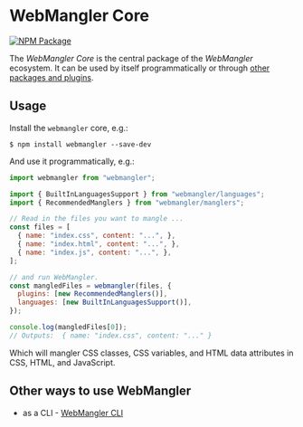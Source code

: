 # WebMangler Core

[![NPM Package][npm-image]][npm-url]

The _WebMangler Core_ is the central package of the _WebMangler_ ecosystem. It
can be used by itself programmatically or through [other packages and
plugins](#other-ways-to-use-webmangler).

## Usage

Install the `webmangler` core, e.g.:

```shell
$ npm install webmangler --save-dev
```

And use it programmatically, e.g.:

```js
import webmangler from "webmangler";

import { BuiltInLanguagesSupport } from "webmangler/languages";
import { RecommendedManglers } from "webmangler/manglers";

// Read in the files you want to mangle ...
const files = [
  { name: "index.css", content: "...", },
  { name: "index.html", content: "...", },
  { name: "index.js", content: "...", },
];

// and run WebMangler.
const mangledFiles = webmangler(files, {
  plugins: [new RecommendedManglers()],
  languages: [new BuiltInLanguagesSupport()],
});

console.log(mangledFiles[0]);
// Outputs:  { name: "index.css", content: "..." }
```

Which will mangler CSS classes, CSS variables, and HTML data attributes in CSS,
HTML, and JavaScript.

## Other ways to use WebMangler

- as a CLI - [WebMangler CLI](https://www.npmjs.com/package/webmangler-cli)

[npm-url]: https://www.npmjs.com/package/webmangler
[npm-image]: https://img.shields.io/npm/v/webmangler.svg
